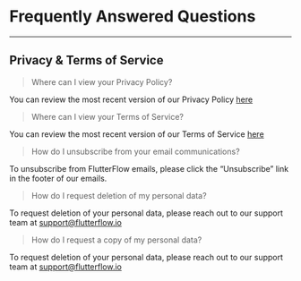 # Frequently Answered Questions
----

## Privacy & Terms of Service

>Where can I view your Privacy Policy?

 You can review the most recent version of our Privacy Policy [here](https://flutterflow.io/pp)


>Where can I view your Terms of Service?

 You can review the most recent version of our Terms of Service [here](https://flutterflow.io/tos)


>How do I unsubscribe from your email communications?

 To unsubscribe from FlutterFlow emails, please click the “Unsubscribe” link in the footer of our emails.


>How do I request deletion of my personal data?

 To request deletion of your personal data, please reach out to our support team at support@flutterflow.io


> How do I request a copy of my personal data?

 To request deletion of your personal data, please reach out to our support team at support@flutterflow.io

